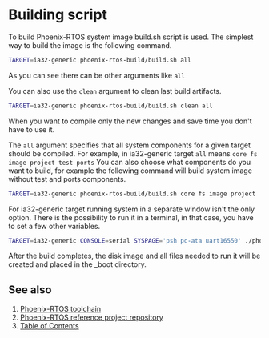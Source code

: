 # Building script

To build Phoenix-RTOS system image build.sh script is used. The simplest way to build the image is the following command.
```bash
TARGET=ia32-generic phoenix-rtos-build/build.sh all
```

As you can see there can be other arguments like `all`

You can also use the `clean` argument to clean last build artifacts.
```bash
TARGET=ia32-generic phoenix-rtos-build/build.sh clean all
```
When you want to compile only the new changes and save time you don't have to use it.

The `all` argument specifies that all system components for a given target should be compiled.
For example, in ia32-generic target `all` means `core fs image project test ports`
You can also choose what components do you want to build, for example the following command will build system image without test and ports components.
```bash
TARGET=ia32-generic phoenix-rtos-build/build.sh core fs image project
```

For ia32-generic target running system in a separate window isn't the only option. There is the possibility to run it in a terminal, in that case, you have to set a few other variables.

```bash
TARGET=ia32-generic CONSOLE=serial SYSPAGE='psh pc-ata uart16550' ./phoenix-rtos-build/build.sh all
```

After the build completes, the disk image and all files needed to run it will be created and placed in the _boot directory.

## See also

1. [Phoenix-RTOS toolchain](toolchain.md)
2. [Phoenix-RTOS reference project repository](project.md)
3. [Table of Contents](../README.md)
